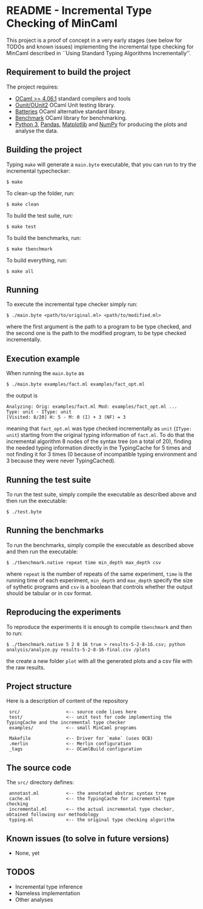 # README - Incremental Type Checking of MinCaml

This project is a proof of concept in a very early stages (see below
for TODOs and known issues) implementing the incremental type checking for MinCaml
described in ``Using Standard Typing Algorithms Incrementally''.

## Requirement to build the project #

The project requires:

- [OCaml >= 4.06.1](http://www.ocaml.org/) standard compilers and tools
- [Ounit/OUnit2](http://ounit.forge.ocamlcore.org/) OCaml Unit testing library.
- [Batteries](http://batteries.forge.ocamlcore.org/) OCaml alternative standard library.
- [Benchmark](http://ocaml-benchmark.forge.ocamlcore.org/) OCaml library for benchmarking.
- [Python 3](https://www.python.org/), [Pandas](https://pandas.pydata.org/), [Matplotlib](https://matplotlib.org/) and [NumPy](http://www.numpy.org/) for producing the plots and analyse the data.

## Building the project #

Typing `make` will generate a `main.byte` executable, that you can run to try the incremental typechecker:
```
$ make
```

To clean-up the folder, run:
```
$ make clean
```

To build the test suite, run:
```
$ make test
```

To build the benchmarks, run:
```
$ make tbenchmark
```

To build everything, run:
```
$ make all
```

## Running #
To execute the incremental type checker simply run:
```
$ ./main.byte <path/to/original.ml> <path/to/modified.ml>
```
where the first argument is the path to a program to be type checked, and the second one is the path to the modified program, to be type checked incrementally.

## Execution example

When running the ``main.byte`` as
```
$ ./main.byte examples/fact.ml examples/fact_opt.ml
```
the output is
```
Analyzing: Orig: examples/fact.ml Mod: examples/fact_opt.ml ...
Type: unit - IType: unit
[Visited: 8/20] H: 5 - M: 0 (I) + 3 (NF) = 3
```
meaning that ``fact_opt.ml`` was type checked incrementally as ``unit`` (``IType: unit``) starting from the original typing information of ``fact.ml``.
To do that the incremental algorithm 8 nodes of the syntax tree (on a total of 20), finding the needed typing information directly in the TypingCache for 5 times and not finding it for 3 times (0 because of incompatible typing environment and 3 because they were never TypingCached).

## Running the test suite #

To run the test suite, simply compile the executable as described above and then run the executable:
```
$ ./test.byte
```

## Running the benchmarks #

To run the benchmarks, simply compile the executable as described above and then run the executable:
```
$ ./tbenchmark.native repeat time min_depth max_depth csv
```
where `repeat` is the number of repeats of the same experiment, `time` is the running time of each experiment, `min_depth` and `max_depth` specify the size of sythetic programs and `csv` is a boolean that controls whether the output should be tabular or in csv format.

## Reproducing the experiments #

To reproduce the experiments it is enough to compile `tbenchmark` and then to run:
```
$ ./tbenchmark.native 5 2 8 16 true > results-5-2-8-16.csv; python analysis/analyze.py results-5-2-8-16-final.csv /plots
```
the create a new folder `plot` with all the generated plots and a csv file with the raw results.

## Project structure #

Here is a description of content of the repository

     src/                 <-- source code lives here
     test/	              <-- unit test for code implementing the TypingCache and the incremental type checker
     examples/            <-- small MinCaml programs

     Makefile             <-- Driver for `make` (uses OCB)
     .merlin              <-- Merlin configuration
     _tags                <-- OCamlBuild configuration

## The source code

The `src/` directory defines:

     annotast.ml          <-- the annotated abstrac syntax tree
     cache.ml             <-- the TypingCache for incremental type checking
     incremental.ml       <-- the actual incremental type checker, obtained following our methodology
     typing.ml            <-- the original type checking algorithm

## Known issues (to solve in future versions) #
- None, yet

## TODOS #
- Incremental type inference
- Nameless implementation
- Other analyses
